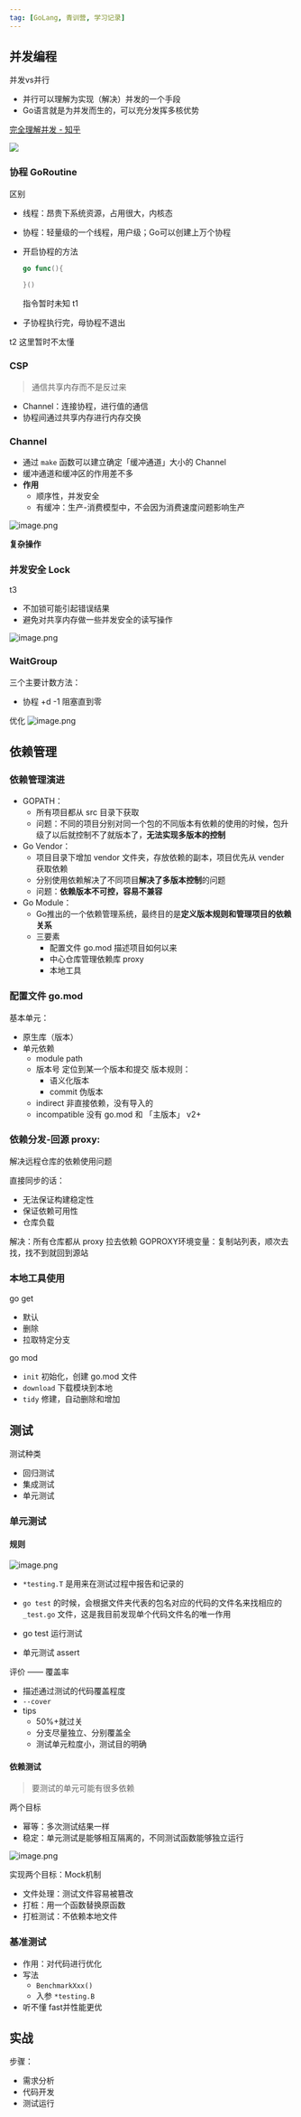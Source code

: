 ```yaml
---
tag: [GoLang, 青训营, 学习记录]
---
```




## 并发编程

并发vs并行

- 并行可以理解为实现（解决）并发的一个手段
- Go语言就是为并发而生的，可以充分发挥多核优势

[完全理解并发 - 知乎](https://zhuanlan.zhihu.com/p/47295847)

![](https://p3-juejin.byteimg.com/tos-cn-i-k3u1fbpfcp/8847173cd1304db9ae13c73e1ba1af82~tplv-k3u1fbpfcp-zoom-1.image)



### 协程 GoRoutine



区别

- 线程：昂贵下系统资源，占用很大，内核态
- 协程：轻量级的一个线程，用户级；Go可以创建上万个协程



- 开启协程的方法

  ```go
  go func(){
      
  }()
  ```

  指令暂时未知 t1

- 子协程执行完，母协程不退出

t2 这里暂时不太懂



### CSP

> 通信共享内存而不是反过来

- Channel：连接协程，进行值的通信
- 协程间通过共享内存进行内存交换



### Channel

- 通过 `make` 函数可以建立确定「缓冲通道」大小的 Channel
- 缓冲通道和缓冲区的作用差不多
- **作用**
  - 顺序性，并发安全
  - 有缓冲：生产-消费模型中，不会因为消费速度问题影响生产


![image.png](https://p9-juejin.byteimg.com/tos-cn-i-k3u1fbpfcp/0d25797a61874972bf2975af104d54f5~tplv-k3u1fbpfcp-watermark.image?)

**复杂操作**

### 并发安全 Lock


t3

- 不加锁可能引起错误结果
- 避免对共享内存做一些并发安全的读写操作

![image.png](https://p1-juejin.byteimg.com/tos-cn-i-k3u1fbpfcp/cf81d5b83e224466b905ece1effd7f08~tplv-k3u1fbpfcp-watermark.image?)

### WaitGroup

三个主要计数方法：

- 协程 +d -1 阻塞直到零

优化
![image.png](https://p3-juejin.byteimg.com/tos-cn-i-k3u1fbpfcp/47e1085e8c0c41a185e0da868fd1661f~tplv-k3u1fbpfcp-watermark.image?)

## 依赖管理

### 依赖管理演进

- GOPATH：
  - 所有项目都从 src 目录下获取
  - 问题：不同的项目分别对同一个包的不同版本有依赖的使用的时候，包升级了以后就控制不了就版本了，**无法实现多版本的控制**
- Go Vendor：
  - 项目目录下增加 vendor 文件夹，存放依赖的副本，项目优先从 vender 获取依赖
  - 分别使用依赖解决了不同项目**解决了多版本控制**的问题
  - 问题：**依赖版本不可控，容易不兼容**
- Go Module：
  - Go推出的一个依赖管理系统，最终目的是**定义版本规则和管理项目的依赖关系**
  - 三要素
    - 配置文件 go.mod 描述项目如何以来
    - 中心仓库管理依赖库 proxy
    - 本地工具 

### 配置文件 go.mod

基本单元：
- 原生库（版本）
- 单元依赖
  - module path
  - 版本号 定位到某一个版本和提交
    版本规则：
      - 语义化版本
      - commit 伪版本
  - indirect 非直接依赖，没有导入的
  - incompatible 没有 go.mod 和 「主版本」 v2+



### 依赖分发-回源 proxy:

解决远程仓库的依赖使用问题

直接同步的话：

- 无法保证构建稳定性
- 保证依赖可用性
- 仓库负载

解决：所有仓库都从 proxy 拉去依赖
GOPROXY环境变量：复制站列表，顺次去找，找不到就回到源站





### 本地工具使用

go get

- 默认
- 删除
- 拉取特定分支



go mod 

- `init` 初始化，创建 go.mod 文件
- `download` 下载模块到本地
- `tidy` 修建，自动删除和增加





## 测试

测试种类
- 回归测试
- 集成测试
- 单元测试

### 单元测试

#### 规则


![image.png](https://p1-juejin.byteimg.com/tos-cn-i-k3u1fbpfcp/e83ef00192e949069f1e4a169bc5147e~tplv-k3u1fbpfcp-watermark.image?)

-  `*testing.T` 是用来在测试过程中报告和记录的

-  `go test` 的时候，会根据文件夹代表的包名对应的代码的文件名来找相应的 `_test.go` 文件，这是我目前发现单个代码文件名的唯一作用





- go test 运行测试
- 单元测试 assert


评价 —— 覆盖率
- 描述通过测试的代码覆盖程度
-  `--cover`
-  tips
    -  50%+就过关
    -  分支尽量独立、分别覆盖全
    -  测试单元粒度小，测试目的明确





#### 依赖测试

> 要测试的单元可能有很多依赖

两个目标
- 幂等：多次测试结果一样
- 稳定：单元测试是能够相互隔离的，不同测试函数能够独立运行


![image.png](https://p6-juejin.byteimg.com/tos-cn-i-k3u1fbpfcp/c311975f340c4cfa97e24c84df826804~tplv-k3u1fbpfcp-watermark.image?)


实现两个目标：Mock机制

- 文件处理：测试文件容易被篡改
- 打桩：用一个函数替换原函数
- 打桩测试：不依赖本地文件


### 基准测试

- 作用：对代码进行优化
- 写法 
    - `BenchmarkXxx()`
    - 入参 `*testing.B`
- 听不懂 fast并性能更优






## 实战

步骤：
- 需求分析
- 代码开发
- 测试运行
